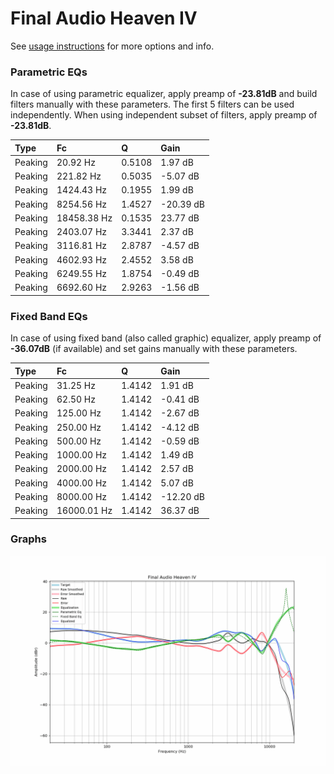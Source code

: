 # Final Audio Heaven IV
See [usage instructions](https://github.com/jaakkopasanen/AutoEq#usage) for more options and info.

### Parametric EQs
In case of using parametric equalizer, apply preamp of **-23.81dB** and build filters manually
with these parameters. The first 5 filters can be used independently.
When using independent subset of filters, apply preamp of **-23.81dB**.

| Type    | Fc          |      Q | Gain      |
|:--------|:------------|:-------|:----------|
| Peaking | 20.92 Hz    | 0.5108 | 1.97 dB   |
| Peaking | 221.82 Hz   | 0.5035 | -5.07 dB  |
| Peaking | 1424.43 Hz  | 0.1955 | 1.99 dB   |
| Peaking | 8254.56 Hz  | 1.4527 | -20.39 dB |
| Peaking | 18458.38 Hz | 0.1535 | 23.77 dB  |
| Peaking | 2403.07 Hz  | 3.3441 | 2.37 dB   |
| Peaking | 3116.81 Hz  | 2.8787 | -4.57 dB  |
| Peaking | 4602.93 Hz  | 2.4552 | 3.58 dB   |
| Peaking | 6249.55 Hz  | 1.8754 | -0.49 dB  |
| Peaking | 6692.60 Hz  | 2.9263 | -1.56 dB  |

### Fixed Band EQs
In case of using fixed band (also called graphic) equalizer, apply preamp of **-36.07dB**
(if available) and set gains manually with these parameters.

| Type    | Fc          |      Q | Gain      |
|:--------|:------------|:-------|:----------|
| Peaking | 31.25 Hz    | 1.4142 | 1.91 dB   |
| Peaking | 62.50 Hz    | 1.4142 | -0.41 dB  |
| Peaking | 125.00 Hz   | 1.4142 | -2.67 dB  |
| Peaking | 250.00 Hz   | 1.4142 | -4.12 dB  |
| Peaking | 500.00 Hz   | 1.4142 | -0.59 dB  |
| Peaking | 1000.00 Hz  | 1.4142 | 1.49 dB   |
| Peaking | 2000.00 Hz  | 1.4142 | 2.57 dB   |
| Peaking | 4000.00 Hz  | 1.4142 | 5.07 dB   |
| Peaking | 8000.00 Hz  | 1.4142 | -12.20 dB |
| Peaking | 16000.01 Hz | 1.4142 | 36.37 dB  |

### Graphs
![](./Final%20Audio%20Heaven%20IV.png)